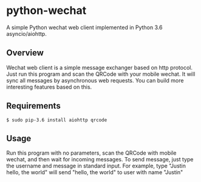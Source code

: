 python-wechat
===========

A simple Python wechat web client implemented in Python 3.6 asyncio/aiohttp.

Overview
-----------

Wechat web client is a simple message exchanger based on http protocol. Just run this program and scan the QRCode with your mobile wechat. It will sync all messages by asynchronous web requests. You can build more interesting features based on this.

Requirements
-----------

    $ sudo pip-3.6 install aiohttp qrcode

Usage
-----------

Run this program with no parameters, scan the QRCode with mobile wechat, and then wait for incoming messages. To send message, just type the username and message in standard input. For example, type "Justin hello, the world" will send "hello, the world" to user with name "Justin"

